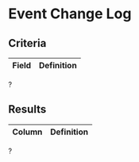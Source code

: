 # Event Change Log

## Criteria

| **Field** | **Definition** |
| --- | --- |


?

## Results

| **Column** | **Definition** |
| --- | --- |


?

